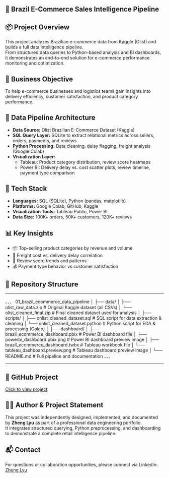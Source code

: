 ## 🛒 Brazil E-Commerce Sales Intelligence Pipeline

## 📦 Project Overview  
This project analyzes Brazilian e-commerce data from Kaggle (Olist) and builds a full data intelligence pipeline.  
From structured data queries to Python-based analysis and BI dashboards, it demonstrates an end-to-end solution for e-commerce performance monitoring and optimization.

## 🎯 Business Objective  
To help e-commerce businesses and logistics teams gain insights into delivery efficiency, customer satisfaction, and product category performance.

## 🧱 Data Pipeline Architecture  
- **Data Source:** Olist Brazilian E-Commerce Dataset (Kaggle)  
- **SQL Query Layer:** SQLite to extract relational metrics across sellers, orders, payments, and reviews  
- **Python Processing:** Data cleaning, delay flagging, freight analysis (Google Colab)  
- **Visualization Layer:**  
  - Tableau: Product category distribution, review score heatmaps  
  - Power BI: Delivery delay vs. cost scatter plots, review timeline, payment type comparison  

## 🧰 Tech Stack  
- **Languages:** SQL (SQLite), Python (pandas, matplotlib)  
- **Platforms:** Google Colab, GitHub, Kaggle  
- **Visualization Tools:** Tableau Public, Power BI  
- **Data Size:** 100K+ orders, 50K+ customers, 120K+ reviews  

## 📊 Key Insights  
- 📦 Top-selling product categories by revenue and volume  
- 🚚 Freight cost vs. delivery delay correlation  
- 💬 Review score trends and patterns  
- 💰 Payment type behavior vs customer satisfaction  

## 📁 Repository Structure

---

、、、
01_brazil_ecommerce_data_pipeline
│
├── data/
│ ├── olist_raw_data.zip                   # Original Kaggle dataset (all CSVs)
│ └── olist_cleaned_final.zip              # Final cleaned dataset used for analysis
│
├── scripts/
│ ├── onlist_cleaned_dataset.sql           # SQL script for data extraction & cleaning
│ └── onlist_cleaned_dataset.python        # Python script for EDA & processing (Colab)
│
├── dashboard/
│ ├── brazil_ecommerce_dashboard.pbix      # Power BI dashboard file
│ ├── powerbi_dashboard.pbix.png           # Power BI dashboard preview image
│ ├── brazil_ecommerce_dashboard.twbx      # Tableau workbook file
│ └── tableau_dashboard.preview.png        # Tableau dashboard preview image
│
└── README.md                              # Full pipeline and documentation
、、、

---

## 🔗 GitHub Project  
[Click to view project](https://github.com/ZhengLyu-Data/Lvzheng-Wuhan-Data/tree/main/01_brazil_ecommerce_data_pipeline)

## 🧑‍💻 Author & Project Statement  
This project was independently designed, implemented, and documented by **Zheng Lyu** as part of a professional data engineering portfolio.  
It integrates structured querying, Python preprocessing, and dashboarding to demonstrate a complete retail intelligence pipeline.

## 📬 Contact  
For questions or collaboration opportunities, please connect via LinkedIn:  
[Zheng Lyu](https://www.linkedin.com/in/zheng-lyu-951295323/)

